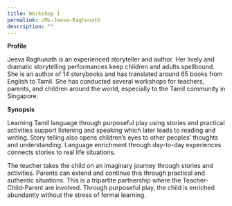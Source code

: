 ```yaml
---
title: Workshop 1
permalink: /Ms-Jeeva-Raghunath
description: ""
---
```


**Profile**

Jeeva Raghunath is an experienced storyteller and author.  Her lively and dramatic storytelling performances keep children and adults spellbound. She is an author of 14 storybooks and has translated around 65 books from English to Tamil. She has conducted several workshops for teachers, parents, and children around the world, especially to the Tamil community in Singapore.

**Synopsis**

Learning Tamil language through purposeful play using stories and practical activities support listening and speaking which later leads to reading and writing. Story telling also opens children’s eyes to other peoples’ thoughts and understanding. Language enrichment through day-to-day experiences connects stories to real life situations. 

The teacher takes the child on an imaginary journey through stories and activities. Parents can extend and continue this through practical and authentic situations. This is a tripartite partnership where the Teacher-Child-Parent are involved. Through purposeful play, the child is enriched abundantly without the stress of formal learning.  
